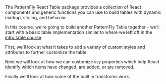 The PatternFly React Table package provides a collection of React components and generic functions you can use to build tables with dynamic markup, styling, and behavior.

In this course, we're going to build another PatternFly Table together - we'll start with a basic table implementation similar to where we left off in the <a href="https://katacoda.com/seanforyou23/courses/tables/intro-table" target="_blank">intro table course</a>.

First, we'll look at what it takes to add a variety of custom styles and attributes to further customize the table.

Next we will look at how we can customize `key` properties which help React identify which items have changed, are added, or are removed.

Finally we'll look at how some of the built in transforms work.
